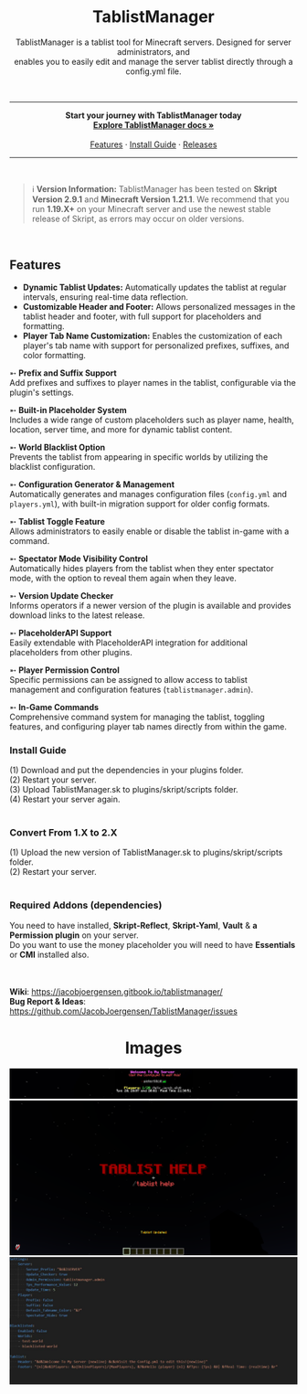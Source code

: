 <h1 align="center">TablistManager</h1>
<p align="center">TablistManager is a tablist tool for Minecraft servers. Designed for server administrators, and <br> enables you to easily edit and manage the server tablist directly through a config.yml file.</p> <br>

<hr>
<p align="center">
      <strong>Start your journey with TablistManager today</strong>
      <br>
      <a href="#docs"><strong>Explore TablistManager docs »</strong></a>
      <br>
      <br>
      <a href="#features">Features</a>
      ·
      <a href="#install-guide">Install Guide</a>
      ·
      <a href="https://github.com/JacobJoergensen/TablistManager/releases">Releases</a>
</p>

<hr>
<br>

> :information_source: **Version Information:** TablistManager has been tested on **Skript Version 2.9.1** and **Minecraft Version 1.21.1**. We recommend that you run **1.19.X+** on your Minecraft server and use the newest stable release of Skript, as errors may occur on older versions.

<br>

## Features
* **Dynamic Tablist Updates:**
Automatically updates the tablist at regular intervals, ensuring real-time data reflection.
* **Customizable Header and Footer:**
Allows personalized messages in the tablist header and footer, with full support for placeholders and formatting.
* **Player Tab Name Customization:** Enables the customization of each player's tab name with support for personalized prefixes, suffixes, and color formatting.

 ➵ **Prefix and Suffix Support**  
 Add prefixes and suffixes to player names in the tablist, configurable via the plugin's settings.

 ➵ **Built-in Placeholder System**  
 Includes a wide range of custom placeholders such as player name, health, location, server time, and more for dynamic tablist content.

➵ **World Blacklist Option**  
Prevents the tablist from appearing in specific worlds by utilizing the blacklist configuration.

➵ **Configuration Generator & Management**  
Automatically generates and manages configuration files (`config.yml` and `players.yml`), with built-in migration support for older config formats.

➵ **Tablist Toggle Feature**  
Allows administrators to easily enable or disable the tablist in-game with a command.

➵ **Spectator Mode Visibility Control**  
Automatically hides players from the tablist when they enter spectator mode, with the option to reveal them again when they leave.

➵ **Version Update Checker**  
Informs operators if a newer version of the plugin is available and provides download links to the latest release.

➵ **PlaceholderAPI Support**  
Easily extendable with PlaceholderAPI integration for additional placeholders from other plugins.

➵ **Player Permission Control**  
Specific permissions can be assigned to allow access to tablist management and configuration features (`tablistmanager.admin`).

➵ **In-Game Commands**  
Comprehensive command system for managing the tablist, toggling features, and configuring player tab names directly from within the game.

<h3>Install Guide</h3>
(1) Download and put the dependencies in your plugins folder.<br>
(2) Restart your server. <br>
(3) Upload TablistManager.sk to plugins/skript/scripts folder. <br>
(4) Restart your server again. <br><br>

<h3>Convert From 1.X to 2.X</h3>
(1) Upload the new version of TablistManager.sk to plugins/skript/scripts folder. <br>
(2) Restart your server. <br><br>

<h3>Required Addons (dependencies)</h3>
You need to have installed, <strong>Skript-Reflect</strong>, <strong>Skript-Yaml</strong>, <strong>Vault</strong> & <strong>a Permission plugin</strong> on your server.
<br>Do you want to use the money placeholder you will need to have <strong>Essentials</strong> or <strong>CMI</strong> installed also. <br><br><br>

**Wiki**: https://jacobjoergensen.gitbook.io/tablistmanager/
<br>**Bug Report & Ideas**: https://github.com/JacobJoergensen/TablistManager/issues

<h1 align="center">Images</h1>

![alt text](https://github.com/JacobJoergensen/TablistManager/blob/main/img/tablistm-showcase2.jpg?raw=true)
![alt text](https://github.com/JacobJoergensen/TablistManager/blob/main/img/tablistm-showcase.png?raw=true)
![alt text](https://github.com/JacobJoergensen/TablistManager/blob/main/img/tablistm-showcase4.jpg?raw=true)
